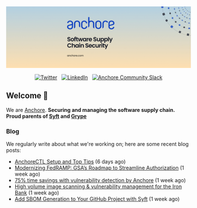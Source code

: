 <p align="center">
  <a href="https://anchore.com" target="_blank"><img src="https://raw.githubusercontent.com/anchore/.github/main/.github/banner.jpg"></a>
</p>
<p align="center">
  &nbsp;<a href="https://twitter.com/anchore" target="_blank"><img alt="Twitter" src="https://img.shields.io/badge/Twitter-303030?style=for-the-badge&logo=x&logoColor=%23ffffff"></a>&nbsp;
  &nbsp;<a href="https://www.linkedin.com/company/anchore" target="_blank"><img alt="LinkedIn" src="https://img.shields.io/badge/LinkedIn-1667be?style=for-the-badge&logo=linkedin&logoColor=%23ffffff"></a>&nbsp;
  &nbsp;<a href="https://anchore.com/slack" target="_blank"><img alt="Anchore Community Slack" src="https://img.shields.io/badge/Slack-4A154B?style=for-the-badge&logo=slack&logoColor=white"></a>&nbsp;
</p>

## Welcome 👋

We are [Anchore](https://anchore.com/).
**Securing and managing the software supply chain. Proud parents of [Syft](https://github.com/anchore/syft) and [Grype](https://github.com/anchore/grype)**

### Blog 

We regularly write about what we're working on; here are some recent blog posts:


- [AnchoreCTL Setup and Top Tips](https://anchore.com/blog/anchorectl-setup-and-top-tips/) (6 days ago)
- [Modernizing FedRAMP: GSA’s Roadmap to Streamline Authorization](https://anchore.com/blog/fedramp-compliance-modernization-2024-update/) (1 week ago)
- [75% time savings with vulnerability detection by Anchore](https://anchore.com/case-studies/75-time-savings-with-vulnerability-detection-by-anchore/) (1 week ago)
- [High volume image scanning &amp; vulnerability management for the Iron Bank](https://anchore.com/case-studies/high-volume-image-scanning-and-vulnerability-management-for-the-iron-bank/) (1 week ago)
- [Add SBOM Generation to Your GitHub Project with Syft](https://anchore.com/blog/add-sbom-generation-to-your-github-project-with-syft/) (1 week ago)
